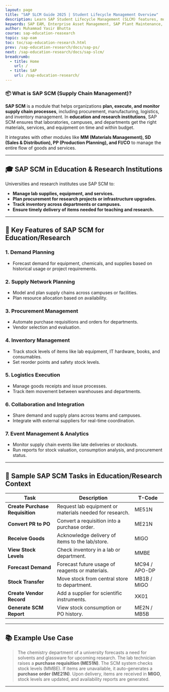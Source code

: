 ```yaml
---
layout: page
title: "SAP SLCM Guide 2025 | Student Lifecycle Management Overview"
description: Learn SAP Student Lifecycle Management (SLCM) features, modules, and benefits. A complete educational guide to mastering SAP SLCM for academic institutions.
keywords: SAP EAM, Enterprise Asset Management, SAP Plant Maintenance, SAP PM, asset maintenance software, SAP asset management, EAM best practices, SAP maintenance management, predictive maintenance SAP, SAP asset lifecycle, SAP EAM modules, asset performance management, SAP for equipment maintenance, EAM software solutions, SAP asset tracking, industrial asset management 
author: Muhammad Yasir Bhutta
course: sap-education-reasearch
topic: sap-eam
toc: toc/sap-education-research.html
prev: /sap-education-research/docs/sap-ps/
next: /sap-education-research/docs/sap-slcm/
breadcrumb:
  - title: Home
    url: /
  - title: SAP
    url: /sap-education-research/
---
```


### 📦 What is **SAP SCM (Supply Chain Management)?**

**SAP SCM** is a module that helps organizations **plan, execute, and monitor supply chain processes**, including procurement, manufacturing, logistics, and inventory management. In **education and research institutions**, SAP SCM ensures that laboratories, campuses, and departments get the right materials, services, and equipment on time and within budget.

It integrates with other modules like **MM (Materials Management), SD (Sales & Distribution), PP (Production Planning), and FI/CO** to manage the entire flow of goods and services.

---

## 🎓 SAP SCM in **Education & Research Institutions**

Universities and research institutes use SAP SCM to:

* **Manage lab supplies, equipment, and services.**
* **Plan procurement for research projects or infrastructure upgrades.**
* **Track inventory across departments or campuses.**
* **Ensure timely delivery of items needed for teaching and research.**

---

## 🔑 Key Features of SAP SCM for Education/Research

### 1. **Demand Planning**

* Forecast demand for equipment, chemicals, and supplies based on historical usage or project requirements.

### 2. **Supply Network Planning**

* Model and plan supply chains across campuses or facilities.
* Plan resource allocation based on availability.

### 3. **Procurement Management**

* Automate purchase requisitions and orders for departments.
* Vendor selection and evaluation.

### 4. **Inventory Management**

* Track stock levels of items like lab equipment, IT hardware, books, and consumables.
* Set reorder points and safety stock levels.

### 5. **Logistics Execution**

* Manage goods receipts and issue processes.
* Track item movement between warehouses and departments.

### 6. **Collaboration and Integration**

* Share demand and supply plans across teams and campuses.
* Integrate with external suppliers for real-time coordination.

### 7. **Event Management & Analytics**

* Monitor supply chain events like late deliveries or stockouts.
* Run reports for stock valuation, consumption analysis, and procurement status.

---

## 🧪 Sample SAP SCM Tasks in Education/Research Context

| Task                            | Description                                             | T-Code        |
| ------------------------------- | ------------------------------------------------------- | ------------- |
| **Create Purchase Requisition** | Request lab equipment or materials needed for research. | ME51N         |
| **Convert PR to PO**            | Convert a requisition into a purchase order.            | ME21N         |
| **Receive Goods**               | Acknowledge delivery of items to the lab/store.         | MIGO          |
| **View Stock Levels**           | Check inventory in a lab or department.                 | MMBE          |
| **Forecast Demand**             | Forecast future usage of reagents or materials.         | MC94 / APO-DP |
| **Stock Transfer**              | Move stock from central store to department.            | MB1B / MIGO   |
| **Create Vendor Record**        | Add a supplier for scientific instruments.              | XK01          |
| **Generate SCM Report**         | View stock consumption or PO history.                   | ME2N / MB5B   |

---

## 📚 Example Use Case

> The chemistry department of a university forecasts a need for solvents and glassware for upcoming research.
> The lab technician raises a **purchase requisition (ME51N)**.
> The SCM system checks stock levels (MMBE). If items are unavailable, it auto-generates a **purchase order (ME21N)**.
> Upon delivery, items are received in **MIGO**, stock levels are updated, and availability reports are generated.

---

